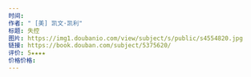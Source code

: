 ```yaml
---
时间: 
作者: " [美] 凯文·凯利"
标题: 失控
图片: https://img1.doubanio.com/view/subject/s/public/s4554820.jpg
链接: https://book.douban.com/subject/5375620/
评价: 5★★★★
价格价格:
---
```

